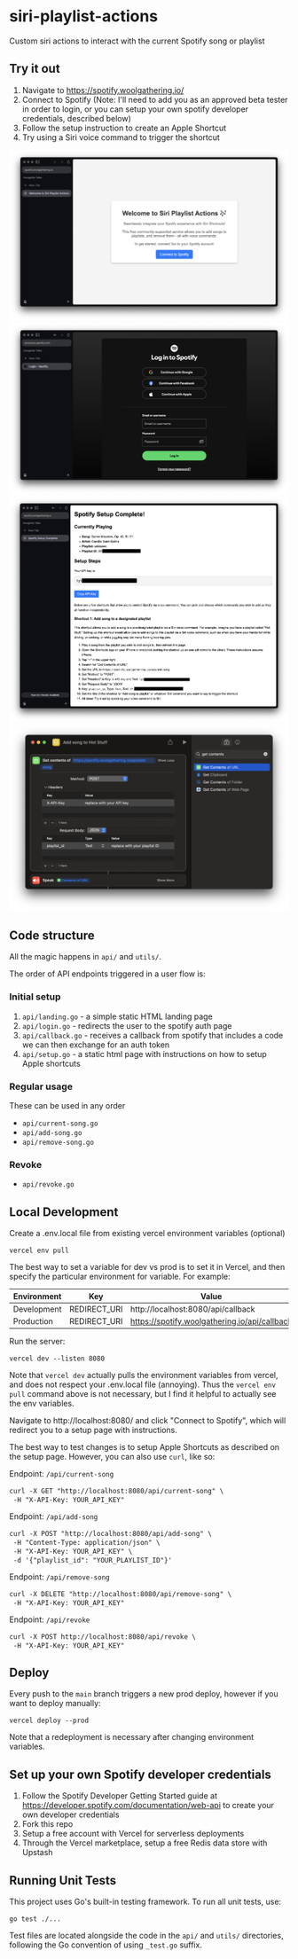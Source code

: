 # siri-playlist-actions

Custom siri actions to interact with the current Spotify song or playlist

## Try it out

1. Navigate to https://spotify.woolgathering.io/
2. Connect to Spotify (Note: I'll need to add you as an approved beta tester in order to login, or you can setup your own spotify developer credentials, described below)
3. Follow the setup instruction to create an Apple Shortcut
4. Try using a Siri voice command to trigger the shortcut

![landing page](./readme-images/landing.png)
![spotify login](./readme-images/spotify-login.png)
![setup page](./readme-images/setup.png)
![add song apple shortcut](./static/add-song.png)

## Code structure

All the magic happens in `api/` and `utils/`.

The order of API endpoints triggered in a user flow is:

### Initial setup
1. `api/landing.go` - a simple static HTML landing page
2. `api/login.go` - redirects the user to the spotify auth page
3. `api/callback.go` - receives a callback from spotify that includes a code we can then exchange for an auth token
4. `api/setup.go` - a static html page with instructions on how to setup Apple shortcuts

### Regular usage
These can be used in any order
* `api/current-song.go`
* `api/add-song.go`
* `api/remove-song.go`

### Revoke
* `api/revoke.go`


## Local Development

Create a .env.local file from existing vercel environment variables (optional)

    vercel env pull

The best way to set a variable for dev vs prod is to set it in Vercel, and then specify the particular environment for variable. For example:

| Environment | Key          | Value                                          |
|-------------|--------------|------------------------------------------------|
| Development | REDIRECT_URI | http://localhost:8080/api/callback             |
| Production  | REDIRECT_URI | https://spotify.woolgathering.io/api/callback  |


Run the server:

    vercel dev --listen 8080

Note that `vercel dev` actually pulls the environment variables from vercel, and does not respect your .env.local file (annoying). Thus the `vercel env pull` command above is not necessary, but I find it helpful to actually see the env variables.

Navigate to http://localhost:8080/ and click "Connect to Spotify", which will redirect you to a setup page with instructions.

The best way to test changes is to setup Apple Shortcuts as described on the setup page. However, you can also use `curl`, like so:

Endpoint: `/api/current-song`

    curl -X GET "http://localhost:8080/api/current-song" \
     -H "X-API-Key: YOUR_API_KEY"

Endpoint: `/api/add-song`

    curl -X POST "http://localhost:8080/api/add-song" \
     -H "Content-Type: application/json" \
     -H "X-API-Key: YOUR_API_KEY" \
     -d '{"playlist_id": "YOUR_PLAYLIST_ID"}'

Endpoint: `/api/remove-song`

    curl -X DELETE "http://localhost:8080/api/remove-song" \
     -H "X-API-Key: YOUR_API_KEY"

Endpoint: `/api/revoke`

    curl -X POST http://localhost:8080/api/revoke \
     -H "X-API-Key: YOUR_API_KEY"


## Deploy

Every push to the `main` branch triggers a new prod deploy, however if you want to deploy manually:

    vercel deploy --prod

Note that a redeployment is necessary after changing environment variables.


## Set up your own Spotify developer credentials

1. Follow the Spotify Developer Getting Started guide at https://developer.spotify.com/documentation/web-api to create your own developer credentials
2. Fork this repo
3. Setup a free account with Vercel for serverless deployments
4. Through the Vercel marketplace, setup a free Redis data store with Upstash

## Running Unit Tests

This project uses Go's built-in testing framework. To run all unit tests, use:

```
go test ./...
```

Test files are located alongside the code in the `api/` and `utils/` directories, following the Go convention of using `_test.go` suffix.
